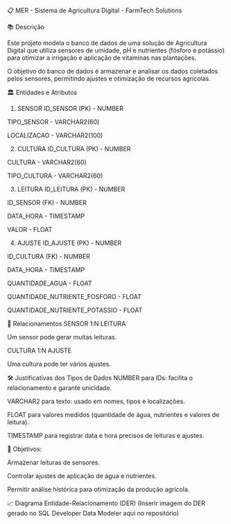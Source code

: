 📋 MER - Sistema de Agricultura Digital - FarmTech Solutions

📚 Descrição

Este projeto modela o banco de dados de uma solução de Agricultura Digital que utiliza sensores de umidade, pH e nutrientes (fósforo e potássio) para otimizar a irrigação e aplicação de vitaminas nas plantações.

O objetivo do banco de dados é armazenar e analisar os dados coletados pelos sensores, permitindo ajustes e otimização de recursos agrícolas.

🏛️ Entidades e Atributos

1. SENSOR
ID_SENSOR (PK) - NUMBER

TIPO_SENSOR - VARCHAR2(60)

LOCALIZACAO - VARCHAR2(100)

2. CULTURA
ID_CULTURA (PK) - NUMBER

CULTURA - VARCHAR2(60)

TIPO_CULTURA - VARCHAR2(60)

3. LEITURA
ID_LEITURA (PK) - NUMBER

ID_SENSOR (FK) - NUMBER

DATA_HORA - TIMESTAMP

VALOR - FLOAT

4. AJUSTE
ID_AJUSTE (PK) - NUMBER

ID_CULTURA (FK) - NUMBER

DATA_HORA - TIMESTAMP

QUANTIDADE_AGUA - FLOAT

QUANTIDADE_NUTRIENTE_FOSFORO - FLOAT

QUANTIDADE_NUTRIENTE_POTASSIO - FLOAT

🔗 Relacionamentos
SENSOR 1:N LEITURA

Um sensor pode gerar muitas leituras.

CULTURA 1:N AJUSTE

Uma cultura pode ter vários ajustes.

🛠️ Justificativas dos Tipos de Dados
NUMBER para IDs: facilita o relacionamento e garante unicidade.

VARCHAR2 para texto: usado em nomes, tipos e localizações.

FLOAT para valores medidos (quantidade de água, nutrientes e valores de leitura).

TIMESTAMP para registrar data e hora precisos de leituras e ajustes.

🎯 Objetivos:

Armazenar leituras de sensores.

Controlar ajustes de aplicação de água e nutrientes.

Permitir análise histórica para otimização da produção agrícola.

📈 Diagrama Entidade-Relacionamento (DER)
(Inserir imagem do DER gerado no SQL Developer Data Modeler aqui no repositório)
